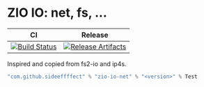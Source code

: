 # ZIO IO: net, fs, ...

| CI | Release |
| --- | --- |
| [![Build Status][Badge-GitHubActions]][Link-GitHubActions] | [![Release Artifacts][Badge-SonatypeReleases]][Link-SonatypeReleases] |

Inspired and copied from fs2-io and ip4s.

```scala
"com.github.sideeffffect" % "zio-io-net" % "<version>" % Test
```

[Link-GitHubActions]: https://github.com/sideeffffect/zio-io-net/actions?query=workflow%3ARelease+branch%3Amaster "GitHub Actions link"
[Badge-GitHubActions]: https://github.com/sideeffffect/zio-io-net/workflows/Release/badge.svg?branch=master "GitHub Actions badge"

[Link-SonatypeReleases]: https://oss.sonatype.org/content/repositories/releases/com/github/sideeffffect/zio-io-net_2.13/ "Sonatype Releases link"
[Badge-SonatypeReleases]: https://maven-badges.herokuapp.com/maven-central/com.github.sideeffffect/zio-io-net_2.13/badge.svg "Sonatype Releases badge"
